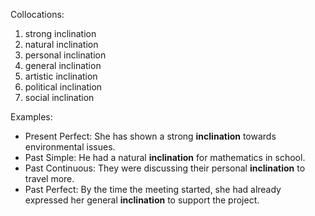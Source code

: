 Collocations:

1. strong inclination
2. natural inclination
3. personal inclination
4. general inclination
5. artistic inclination
6. political inclination
7. social inclination

Examples:

- Present Perfect: She has shown a strong **inclination** towards environmental issues.
- Past Simple: He had a natural **inclination** for mathematics in school.
- Past Continuous: They were discussing their personal **inclination** to travel more.
- Past Perfect: By the time the meeting started, she had already expressed her general **inclination** to support the project.
